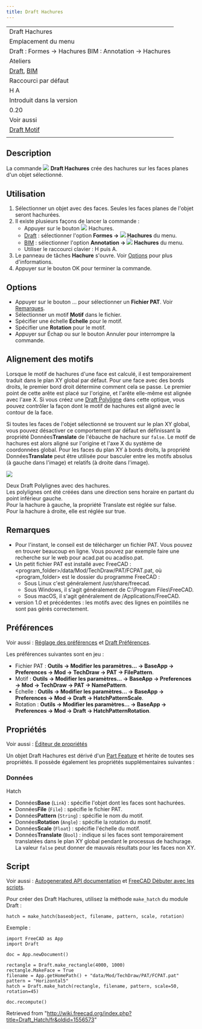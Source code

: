 ```yaml
---
title: Draft Hachures
---
```

|  |
| --- |
| Draft Hachures |
| Emplacement du menu |
| Draft : Formes → Hachures  BIM : Annotation → Hachures |
| Ateliers |
| [Draft](/Draft_Workbench/fr "Draft Workbench/fr"), [BIM](/BIM_Workbench/fr "BIM Workbench/fr") |
| Raccourci par défaut |
| H A |
| Introduit dans la version |
| 0.20 |
| Voir aussi |
| [Draft Motif](/Draft_Pattern/fr "Draft Pattern/fr") |
|  |

## Description

La commande ![](/images/Draft_Hatch.svg) **Draft Hachures** crée des hachures sur les faces planes d'un objet sélectionné.

## Utilisation

1. Sélectionner un objet avec des faces. Seules les faces planes de l'objet seront hachurées.
2. Il existe plusieurs façons de lancer la commande :
   * Appuyer sur le bouton ![](/images/Draft_Hatch.svg) Hachures.
   * [Draft](/Draft_Workbench/fr "Draft Workbench/fr") : sélectionner l'option **Formes → ![](/images/Draft_Hatch.svg) Hachures** du menu.
   * [BIM](/BIM_Workbench/fr "BIM Workbench/fr") : sélectionner l'option **Annotation → ![](/images/Draft_Hatch.svg) Hachures** du menu.
   * Utiliser le raccourci clavier : H puis A.
3. Le panneau de tâches **Hachure** s'ouvre. Voir [Options](#Options) pour plus d'informations.
4. Appuyer sur le bouton OK pour terminer la commande.

## Options

* Appuyer sur le bouton ... pour sélectionner un **Fichier PAT**. Voir [Remarques](#Remarques).
* Sélectionner un motif **Motif** dans le fichier.
* Spécifier une échelle **Échelle** pour le motif.
* Spécifier une **Rotation** pour le motif.
* Appuyer sur Échap ou sur le bouton Annuler pour interrompre la commande.

## Alignement des motifs

Lorsque le motif de hachures d'une face est calculé, il est temporairement traduit dans le plan XY global par défaut. Pour une face avec des bords droits, le premier bord droit détermine comment cela se passe. Le premier point de cette arête est placé sur l'origine, et l'arête elle-même est alignée avec l'axe X. Si vous créez une [Draft Polyligne](/Draft_Wire/fr "Draft Wire/fr") dans cette optique, vous pouvez contrôler la façon dont le motif de hachures est aligné avec le contour de la face.

Si toutes les faces de l'objet sélectionné se trouvent sur le plan XY global, vous pouvez désactiver ce comportement par défaut en définissant la propriété Données**Translate** de l'ébauche de hachure sur `false`. Le motif de hachures est alors aligné sur l'origine et l'axe X du système de coordonnées global. Pour les faces du plan XY à bords droits, la propriété Données**Translate** peut être utilisée pour basculer entre les motifs absolus (à gauche dans l'image) et relatifs (à droite dans l'image).

![](/images/Draft_Hatch_alignment.png)

Deux Draft Polylignes avec des hachures.  
Les polylignes ont été créées dans une direction sens horaire en partant du point inférieur gauche.  
Pour la hachure à gauche, la propriété Translate est réglée sur false.  
Pour la hachure à droite, elle est réglée sur true.

## Remarques

* Pour l'instant, le conseil est de télécharger un fichier PAT. Vous pouvez en trouver beaucoup en ligne. Vous pouvez par exemple faire une recherche sur le web pour acad.pat ou acadiso.pat.
* Un petit fichier PAT est installé avec FreeCAD : <program\_folder>/data/Mod/TechDraw/PAT/FCPAT.pat, où <program\_folder> est le dossier du programme FreeCAD :
  + Sous Linux c'est généralement /usr/share/freecad.
  + Sous Windows, il s'agit généralement de C:\Program Files\FreeCAD.
  + Sous macOS, il s'agit généralement de /Applications/FreeCAD.
* version 1.0 et précédentes : les motifs avec des lignes en pointillés ne sont pas gérés correctement.

## Préférences

Voir aussi : [Réglage des préférences](/Preferences_Editor/fr "Preferences Editor/fr") et [Draft Préférences](/Draft_Preferences/fr "Draft Preferences/fr").

Les préférences suivantes sont en jeu :

* Fichier PAT : **Outils → Modifier les paramètres... → BaseApp → Preferences → Mod → TechDraw → PAT → FilePattern**.
* Motif : **Outils → Modifier les paramètres... → BaseApp → Preferences → Mod → TechDraw → PAT → NamePattern**.
* Échelle : **Outils → Modifier les paramètres... → BaseApp → Preferences → Mod → Draft → HatchPatternScale**.
* Rotation : **Outils → Modifier les paramètres... → BaseApp → Preferences → Mod → Draft → HatchPatternRotation**.

## Propriétés

Voir aussi : [Éditeur de propriétés](/Property_editor/fr "Property editor/fr")

Un objet Draft Hachures est dérivé d'un [Part Feature](/Part_Feature/fr "Part Feature/fr") et hérite de toutes ses propriétés. Il possède également les propriétés supplémentaires suivantes :

### Données

Hatch

* Données**Base** (`Link`) : spécifie l'objet dont les faces sont hachurées.
* Données**File** (`File`) : spécifie le fichier PAT.
* Données**Pattern** (`String`) : spécifie le nom du motif.
* Données**Rotation** (`Angle`) : spécifie la rotation du motif.
* Données**Scale** (`Float`) : spécifie l'échelle du motif.
* Données**Translate** (`Bool`) : indique si les faces sont temporairement translatées dans le plan XY global pendant le processus de hachurage. La valeur `false` peut donner de mauvais résultats pour les faces non XY.

## Script

Voir aussi : [Autogenerated API documentation](https://freecad.github.io/SourceDoc/) et [FreeCAD Débuter avec les scripts](/FreeCAD_Scripting_Basics/fr "FreeCAD Scripting Basics/fr").

Pour créer des Draft Hachures, utilisez la méthode `make_hatch` du module Draft :

```
hatch = make_hatch(baseobject, filename, pattern, scale, rotation)

```

Exemple :

```
import FreeCAD as App
import Draft

doc = App.newDocument()

rectangle = Draft.make_rectangle(4000, 1000)
rectangle.MakeFace = True
filename = App.getHomePath() + "data/Mod/TechDraw/PAT/FCPAT.pat"
pattern = "Horizontal5"
hatch = Draft.make_hatch(rectangle, filename, pattern, scale=50, rotation=45)

doc.recompute()

```

Retrieved from "<http://wiki.freecad.org/index.php?title=Draft_Hatch/fr&oldid=1556573>"
